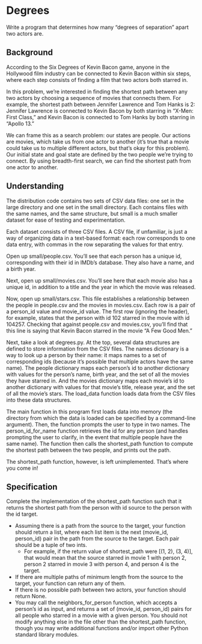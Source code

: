 # Degrees
Write a program that determines how many “degrees of separation” apart two actors are. <br>

## Background
According to the Six Degrees of Kevin Bacon game, anyone in the Hollywood film industry can be connected to Kevin Bacon within six steps, where each step consists of finding a film that two actors both starred in.

In this problem, we’re interested in finding the shortest path between any two actors by choosing a sequence of movies that connects them. For example, the shortest path between Jennifer Lawrence and Tom Hanks is 2: Jennifer Lawrence is connected to Kevin Bacon by both starring in “X-Men: First Class,” and Kevin Bacon is connected to Tom Hanks by both starring in “Apollo 13.”

We can frame this as a search problem: our states are people. Our actions are movies, which take us from one actor to another (it’s true that a movie could take us to multiple different actors, but that’s okay for this problem). Our initial state and goal state are defined by the two people we’re trying to connect. By using breadth-first search, we can find the shortest path from one actor to another.<br>

## Understanding
The distribution code contains two sets of CSV data files: one set in the large directory and one set in the small directory. Each contains files with the same names, and the same structure, but small is a much smaller dataset for ease of testing and experimentation.

Each dataset consists of three CSV files. A CSV file, if unfamiliar, is just a way of organizing data in a text-based format: each row corresponds to one data entry, with commas in the row separating the values for that entry.

Open up small/people.csv. You’ll see that each person has a unique id, corresponding with their id in IMDb’s database. They also have a name, and a birth year.

Next, open up small/movies.csv. You’ll see here that each movie also has a unique id, in addition to a title and the year in which the movie was released.

Now, open up small/stars.csv. This file establishes a relationship between the people in people.csv and the movies in movies.csv. Each row is a pair of a person_id value and movie_id value. The first row (ignoring the header), for example, states that the person with id 102 starred in the movie with id 104257. Checking that against people.csv and movies.csv, you’ll find that this line is saying that Kevin Bacon starred in the movie “A Few Good Men.”

Next, take a look at degrees.py. At the top, several data structures are defined to store information from the CSV files. The names dictionary is a way to look up a person by their name: it maps names to a set of corresponding ids (because it’s possible that multiple actors have the same name). The people dictionary maps each person’s id to another dictionary with values for the person’s name, birth year, and the set of all the movies they have starred in. And the movies dictionary maps each movie’s id to another dictionary with values for that movie’s title, release year, and the set of all the movie’s stars. The load_data function loads data from the CSV files into these data structures.

The main function in this program first loads data into memory (the directory from which the data is loaded can be specified by a command-line argument). Then, the function prompts the user to type in two names. The person_id_for_name function retrieves the id for any person (and handles prompting the user to clarify, in the event that multiple people have the same name). The function then calls the shortest_path function to compute the shortest path between the two people, and prints out the path.

The shortest_path function, however, is left unimplemented. That’s where you come in! <br>

## Specification
Complete the implementation of the shortest_path function such that it returns the shortest path from the person with id source to the person with the id target.

- Assuming there is a path from the source to the target, your function should return a list, where each list item is the next (movie_id, person_id) pair in the path from the source to the target. Each pair should be a tuple of two ints.
    - For example, if the return value of shortest_path were [(1, 2), (3, 4)], that would mean that the source starred in movie 1 with person 2, person 2 starred in movie 3 with person 4, and person 4 is the target.
- If there are multiple paths of minimum length from the source to the target, your function can return any of them.
- If there is no possible path between two actors, your function should return None.
- You may call the neighbors_for_person function, which accepts a person’s id as input, and returns a set of (movie_id, person_id) pairs for all people who starred in a movie with a given person.
You should not modify anything else in the file other than the shortest_path function, though you may write additional functions and/or import other Python standard library modules.